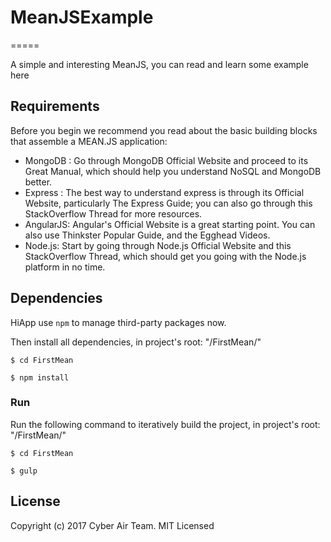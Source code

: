 # MeanJSExample
=====

A simple and interesting MeanJS, you can read and learn some example here

## Requirements

Before you begin we recommend you read about the basic building blocks that assemble a MEAN.JS application: 

* MongoDB : Go through MongoDB Official Website and proceed to its Great Manual, which should help you understand NoSQL and MongoDB better.
* Express : The best way to understand express is through its Official Website, particularly The Express Guide; you can also go through this StackOverflow Thread for more resources.
* AngularJS: Angular's Official Website is a great starting point. You can also use Thinkster Popular Guide, and the Egghead Videos.
* Node.js: Start by going through Node.js Official Website and this StackOverflow Thread, which should get you going with the Node.js platform in no time.


## Dependencies

HiApp use `npm` to manage third-party packages now.

Then install all dependencies, in project's root: "/FirstMean/"

```
$ cd FirstMean 
```

```
$ npm install 
```

### Run

Run the following command to iteratively build the project, in project's root: "/FirstMean/"

```
$ cd FirstMean 
```

```
$ gulp
```


## License

Copyright (c) 2017 Cyber Air Team. MIT Licensed

[http://cyberair.vn/]: http://cyberair.vn/
